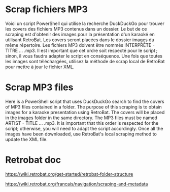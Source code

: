 # Scrap fichiers MP3
Voici un script PowerShell qui utilise la recherche DuckDuckGo pour trouver les covers des fichiers MP3 contenus dans un dossier.
Le but de ce scraping est d'obtenir des images pour la présentation d'un karaoké en utilisant RetroBat. Les covers seront placées dans le dossier images du même répertoire.
Les fichiers MP3 doivent être nommés INTERPRÈTE - TITRE ... .mp3. Il est important que cet ordre soit respecté pour le script ; sinon, il vous faudra adapter le script en conséquence.
Une fois que toutes les images sont téléchargées, utilisez la méthode de scrap local de RetroBat pour mettre à jour le fichier XML.

# Scrap MP3 files
Here is a PowerShell script that uses DuckDuckGo search to find the covers of MP3 files contained in a folder.
The purpose of this scraping is to obtain images for a karaoke presentation using RetroBat. The covers will be placed in the images folder in the same directory.
The MP3 files must be named ARTIST - TITLE ... .mp3. It is important that this order is respected for the script; otherwise, you will need to adapt the script accordingly.
Once all the images have been downloaded, use RetroBat's local scraping method to update the XML file.

# Retrobat doc
https://wiki.retrobat.org/get-started/retrobat-folder-structure

https://wiki.retrobat.org/francais/navigation/scraping-and-metadata
